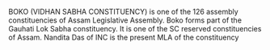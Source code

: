 BOKO (VIDHAN SABHA CONSTITUENCY) is one of the 126 assembly constituencies of Assam Legislative Assembly. Boko forms part of the Gauhati Lok Sabha constituency. It is one of the SC reserved constituencies of Assam. Nandita Das of INC is the present MLA of the constituency
